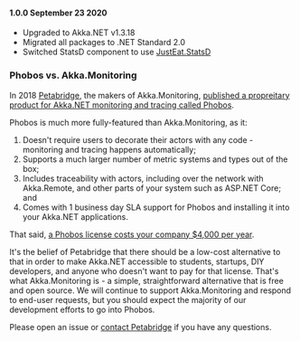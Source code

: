 #### 1.0.0 September 23 2020
* Upgraded to Akka.NET v1.3.18
* Migrated all packages to .NET Standard 2.0
* Switched StatsD component to use [JustEat.StatsD](https://www.nuget.org/packages/JustEat.StatsD/)

### Phobos vs. Akka.Monitoring
In 2018 [Petabridge](https://petabridge.com/), the makers of Akka.Monitoring, [published a propreitary product for Akka.NET monitoring and tracing called Phobos](https://phobos.petabridge.com/).

Phobos is much more fully-featured than Akka.Monitoring, as it:

1. Doesn't require users to decorate their actors with any code - monitoring and tracing happens automatically;
2. Supports a much larger number of metric systems and types out of the box;
3. Includes traceability with actors, including over the network with Akka.Remote, and other parts of your system such as ASP.NET Core; and
4. Comes with 1 business day SLA support for Phobos and installing it into your Akka.NET applications.

That said, [a Phobos license costs your company $4,000 per year](https://phobos.petabridge.com/articles/setup/request.html).

It's the belief of Petabridge that there should be a low-cost alternative to that in order to make Akka.NET accessible to students, startups, DIY developers, and anyone who doesn't want to pay for that license. That's what Akka.Monitoring is - a simple, straightforward alternative that is free and open source. We will continue to support Akka.Monitoring and respond to end-user requests, but you should expect the majority of our development efforts to go into Phobos.

Please open an issue or [contact Petabridge](https://petabridge.com/contact/) if you have any questions.